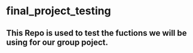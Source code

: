 # final_project_testing

## This Repo is used to test the fuctions we will be using for our group poject. 
